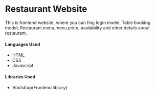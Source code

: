 <h1>Restaurant Website </h1>

<p>This is frontend website, where you can fing login model, Table booking model, Restaurant menu,menu price, availability and other details about restaurant.</p>

<h4>Languages Used</h4>
<ul>
    <li>HTML</li>
    <li>CSS</li>
    <li>Javascript</li>
</ul>

<h4>Libraries Used</h4>
<ul>
    <li>Bootstrap(Frontend library)</li>
</ul>